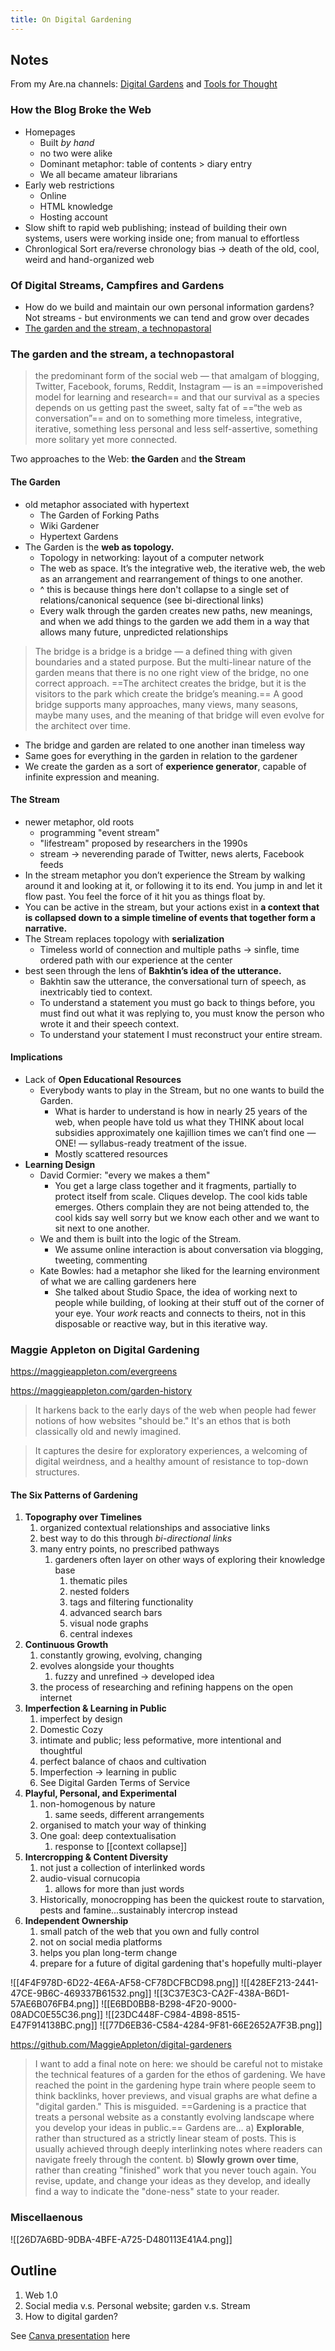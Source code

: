```yaml
---
title: On Digital Gardening
---
```

## Notes
From my Are.na channels: [Digital Gardens](https://www.are.na/bianca-aguilar/digital-gardens-dzctygsih6y) and [Tools for Thought](https://www.are.na/bianca-aguilar/tools-for-thought-w7et3bbvndy)
### How the Blog Broke the Web
+ Homepages
	+ Built *by hand*
	+ no two were alike
	+ Dominant metaphor: table of contents > diary entry
	+ We all became amateur librarians
+ Early web restrictions
	+ Online
	+ HTML knowledge
	+ Hosting account
+ Slow shift to rapid web publishing; instead of building their own systems, users were working inside one; from manual to effortless
+ Chronlogical Sort era/reverse chronology bias -> death of the old, cool, weird and hand-organized web
### Of Digital Streams, Campfires and Gardens
+ How do we build and maintain our own personal information gardens? Not streams - but environments we can tend and grow over decades
+ [The garden and the stream, a technopastoral](https://hapgood.us/2015/10/17/the-garden-and-the-stream-a-technopastoral/)
### The garden and the stream, a technopastoral
> the predominant form of the social web — that amalgam of blogging, Twitter, Facebook, forums, Reddit, Instagram — is an ==impoverished model for learning and research== and that our survival as a species depends on us getting past the sweet, salty fat of ==“the web as conversation”== and on to something more timeless, integrative, iterative, something less personal and less self-assertive, something more solitary yet more connected.

Two approaches to the Web: **the Garden** and **the Stream**

#### The Garden
+ old metaphor associated with hypertext
	+ The Garden of Forking Paths
	+ Wiki Gardener
	+ Hypertext Gardens
+ The Garden is the **web as topology.**
	+ Topology in networking: layout of a computer network
	+ The web as space. It’s the integrative web, the iterative web, the web as an arrangement and rearrangement of things to one another.
	+ ^ this is because things here don't collapse to a single set of relations/canonical sequence (see bi-directional links)
	+ Every walk through the garden creates new paths, new meanings, and when we add things to the garden we add them in a way that allows many future, unpredicted relationships

> The bridge is a bridge is a bridge — a defined thing with given boundaries and a stated purpose. But the multi-linear nature of the garden means that there is no one right view of the bridge, no one correct approach. ==The architect creates the bridge, but it is the visitors to the park which create the bridge’s meaning.== A good bridge supports many approaches, many views, many seasons, maybe many uses, and the meaning of that bridge will even evolve for the architect over time.

+ The bridge and garden are related to one another inan timeless way
+ Same goes for everything in the garden in relation to the gardener
+ We create the garden as a sort of **experience generator**, capable of infinite expression and meaning.
#### The Stream
+ newer metaphor, old roots
	+ programming "event stream"
	+ "lifestream" proposed by researchers in the 1990s
	+ stream -> neverending parade of Twitter, news alerts, Facebook feeds
+ In the stream metaphor you don’t experience the Stream by walking around it and looking at it, or following it to its end. You jump in and let it flow past. You feel the force of it hit you as things float by.
+ You can be active in the stream, but your actions exist in **a context that is collapsed down to a simple timeline of events that together form a narrative.**
+ The Stream replaces topology with **serialization**
	+ Timeless world of connection and multiple paths -> sinfle, time ordered path with our experience at the center
+ best seen through the lens of **Bakhtin’s idea of the utterance.** 
	+ Bakhtin saw the utterance, the conversational turn of speech, as inextricably tied to context.
	+ To understand a statement you must go back to things before, you must find out what it was replying to, you must know the person who wrote it and their speech context. 
	+ To understand your statement I must reconstruct your entire stream.
#### Implications
+ Lack of **Open Educational Resources**
	+ Everybody wants to play in the Stream, but no one wants to build the Garden.
		+ What is harder to understand is how in nearly 25 years of the web, when people have told us what they THINK about local subsidies approximately one kajillion times we can’t find one — ONE! — syllabus-ready treatment of the issue.
		+ Mostly scattered resources
+ **Learning Design**
	+ David Cormier: "every we makes a them"
		+ You get a large class together and it fragments, partially to protect itself from scale. Cliques develop. The cool kids table emerges. Others complain they are not being attended to, the cool kids say well sorry but we know each other and we want to sit next to one another.
	+ We and them is built into the logic of the Stream.
		+ We assume online interaction is about conversation via blogging, tweeting, commenting
	+ Kate Bowles: had a metaphor she liked for the learning environment of what we are calling gardeners here
		+ She talked about Studio Space, the idea of working next to people while building, of looking at their stuff out of the corner of your eye. Your *work* reacts and connects to theirs, not in this disposable or reactive way, but in this iterative way.
### Maggie Appleton on Digital Gardening
https://maggieappleton.com/evergreens

https://maggieappleton.com/garden-history
> It harkens back to the early days of the web when people had fewer notions of how websites "should be." It's an ethos that is both classically old and newly imagined.

> It captures the desire for exploratory experiences, a welcoming of digital weirdness, and a healthy amount of resistance to top-down structures.

#### The Six Patterns of Gardening
1. **Topography over Timelines**
	1. organized contextual relationships and associative links
	2. best way to do this through *bi-directional links*
	3. many entry points, no prescribed pathways
		1. gardeners often layer on other ways of exploring their knowledge base
			1. thematic piles
			2. nested folders
			3. tags and filtering functionality
			4. advanced search bars
			5. visual node graphs
			6. central indexes
2. **Continuous Growth**
	1. constantly growing, evolving, changing
	2. evolves alongside your thoughts
		1. fuzzy and unrefined -> developed idea
	3. the process of researching and refining happens on the open internet
3. **Imperfection & Learning in Public**
	1. imperfect by design
	2. Domestic Cozy
	3. intimate and public; less peformative, more intentional and thoughtful
	4. perfect balance of chaos and cultivation
	5. Imperfection -> learning in public
	6. See Digital Garden Terms of Service
4. **Playful, Personal, and Experimental**
	1. non-homogenous by nature
		1. same seeds, different arrangements
	2. organised to match your way of thinking
	3. One goal: deep contextualisation
		1. response to [[context collapse]]
5. **Intercropping & Content Diversity**
	1. not just a collection of interlinked words
	2. audio-visual cornucopia
		1. allows for more than just words
	3. Historically, monocropping has been the quickest route to starvation, pests and famine...sustainably intercrop instead
6. **Independent Ownership**
	1. small patch of the web that you own and fully control
	2. not on social media platforms
	3. helps you plan long-term change
	4. prepare for a future of digital gardening that's hopefully multi-player

![[4F4F978D-6D22-4E6A-AF58-CF78DCFBCD98.png]]
![[428EF213-2441-47CE-9B6C-469337B61532.png]]
![[3C37E3C3-CA2F-438A-B6D1-57AE6B076FB4.png]]
![[E6BD0BB8-B298-4F20-9000-08ADC0E55C36.png]]
![[23DC448F-C984-4B98-8515-E47F914138BC.png]]
![[77D6EB36-C584-4284-9F81-66E2652A7F3B.png]]

https://github.com/MaggieAppleton/digital-gardeners

> I want to add a final note on here: we should be careful not to mistake the technical features of a garden for the ethos of gardening. We have reached the point in the gardening hype train where people seem to think backlinks, hover previews, and visual graphs are what define a "digital garden."
This is misguided. ==Gardening is a practice that treats a personal website as a constantly evolving landscape where you develop your ideas in public.==
Gardens are...
a) **Explorable**, rather than structured as a strictly linear steam of posts. This is usually achieved through deeply interlinking notes where readers can navigate freely through the content.
b) **Slowly grown over time**, rather than creating "finished" work that you never touch again. You revise, update, and change your ideas as they develop, and ideally find a way to indicate the "done-ness" state to your reader.


### Miscellaenous
![[26D7A6BD-9DBA-4BFE-A725-D480113E41A4.png]]

## Outline
1. Web 1.0
2. Social media v.s. Personal website; garden v.s. Stream
3. How to digital garden?

See [Canva presentation](https://www.canva.com/design/DAEoK0lzF08/M3TtHaixZ62lXzHS7rvSpA/edit) here